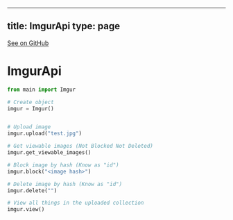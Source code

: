 
---
title: ImgurApi
type: page
---

[See on GitHub](https://github.com/jakeroggenbuck/ImgurApi/)

# ImgurApi

```py
from main import Imgur

# Create object
imgur = Imgur()


# Upload image
imgur.upload("test.jpg")

# Get viewable images (Not Blocked Not Deleted)
imgur.get_viewable_images()

# Block image by hash (Know as "id")
imgur.block("<image hash>")

# Delete image by hash (Know as "id")
imgur.delete("")

# View all things in the uploaded collection
imgur.view()
```
